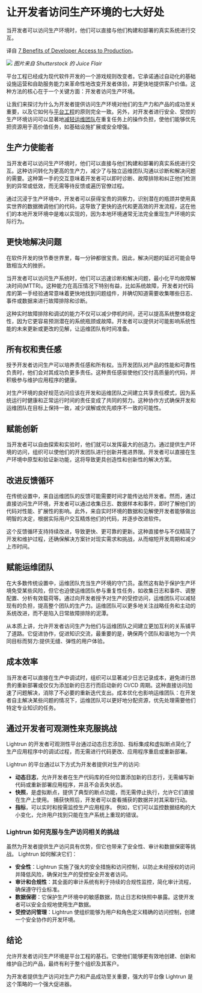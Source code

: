 # 让开发者访问生产环境的七大好处

当开发者可以访问生产环境时，他们可以直接与他们构建和部署的真实系统进行交互。

译自 [7 Benefits of Developer Access to Production](https://thenewstack.io/7-benefits-of-developer-access-to-production/)。

![](https://cdn.thenewstack.io/media/2023/09/f23d8915-production-1024x683.jpg)
*图片来自 Shutterstock 的 Juice Flair*

平台工程已经成为现代软件开发的一个游戏规则改变者。它承诺通过自动化的基础设施运营和自助服务能力来革命性地改变开发者体验，并更快地提供客户价值。这种方法的核心在于一个关键方面：开发者访问生产环境。

让我们来探讨为什么为开发者提供访问生产环境对他们的生产力和产品的成功至关重要，以及它如何与[平台工程](https://thenewstack.io/platform-engineering/)的原则完全一致。另外，对开发者进行安全、受控的生产环境访问可以显著地[减轻运维团队](https://thenewstack.io/devops/)在重复任务上的操作负担，使他们能够优先把资源用于高价值任务，如基础设施扩展或安全增强。

## 生产力使能者

当开发者可以访问生产环境时，他们可以直接与他们构建和部署的真实系统进行交互。这种访问转化为更高的生产力，减少了与独立运维团队沟通以诊断和解决问题的需要。这种第一手的交互意味着开发者可以即时诊断、故障排除和纠正他们检测到的异常或低效，而无需等待反馈或遍历官僚过程。

通过沉浸于生产环境中，开发者可以获得宝贵的洞察力，识别潜在的瓶颈并使用真实世界的数据微调他们的代码，这导致了更快的迭代和更高效的开发流程，这在他们的本地开发环境中是难以实现的，因为本地环境通常无法完全重现生产环境的实际行为。

## 更快地解决问题

在软件开发的快节奏世界里，每一分钟都很宝贵。因此，解决问题的延迟可能会导致相当大的挫折。

当开发者可以访问生产系统时，他们可以迅速诊断和解决问题，最小化平均故障解决时间(MTTR)。这种能力在高压情况下特别有益，比如系统故障，开发者对代码库的第一手经验通常意味着更快地找到问题组件，并确切知道需要收集哪些日志、事件或数据来进行故障排除和诊断。

这种实时故障排除和调试的能力不仅可以减少停机时间，还可以提高系统整体稳定性，因为它更容易预测潜在的系统瓶颈或故障。开发者可以提供对可能影响系统性能的未来更新或更改的见解，让运维团队有时间准备。

## 所有权和责任感

授予开发者访问生产可以培养责任感和所有权。当开发团队对产品的性能和可靠性负责时，他们会对其成功负更多责任。这种责任感驱使他们交付高质量的代码，并积极参与维护应用程序的健康。

对生产环境的良好规范访问应该在开发和运维团队之间建立共享责任模式，因为系统运行时健康和正常运行时间的责任变成了共同的努力。这种协作方式确保开发和运维团队在目标上保持一致，减少误解或优先顺序不一致的可能性。

## 赋能创新

当开发者可以自由探索和实验时，他们就可以发挥最大的创造力。通过提供生产环境的访问，组织可以使他们的开发团队进行创新并推进界限。开发者可以直接在生产环境中原型和验证新功能，这将导致更具创造性和创新性的解决方案。

## 改进反馈循环

在传统设置中，来自运维团队的反馈可能需要时间才能传达给开发者。然而，通过直接访问生产环境，开发者可以通过收集日志、数据样本和事件，即时了解他们的代码对性能、扩展性的影响。此外，来自实时环境的数据和见解使开发者能够做出明智的决定，根据实际用户交互精炼他们的代码，并逐步改进软件。

这个反馈循环支持持续改进，导致更快、更可靠的更新。这种直接参与不仅精简了开发和维护过程，还确保解决方案针对现实需求和挑战，从而缩短开发周期和减少上市时间。

## 赋能运维团队

在大多数传统设置中，运维团队充当生产环境的守门员。虽然这有助于保护生产环境免受某些风险，但它也迫使运维团队参与重复性任务，如收集日志和事件、调整配置、分析有效载荷等。通过向开发者授予对生产的受控访问，运维团队可以减轻现有的负担，提高整个团队的生产力。运维团队可以更多地关注战略任务和主动的系统改进，而不是陷入日常故障排除的泥潭。

从本质上讲，允许开发者访问生产为他们与运维团队之间建立更加互利的关系铺平了道路。它促进协作，促进知识交流，最重要的是，确保两个团队和谐地为一个共同目标而努力:提供无缝、弹性的用户体验。

## 成本效率

当开发者可以直接在生产中调试时，组织可以显著减少日志记录成本，避免进行昂贵的重新部署或仅仅为添加新的日志行而启动新的 CI/CD 周期。这种直接访问加速了问题解决，消除了不必要的重新迭代支出。成本优化也影响运维团队：在开发者自主解决某些问题的情况下，运维团队可以更好地分配资源，优先处理需要他们特定专业知识的任务。

## 通过开发者可观测性来克服挑战

Lightrun 的开发者可观测性平台通过动态日志添加、指标集成和虚拟断点简化了生产应用程序中的调试过程，而无需进行代码更改、应用程序重启或重新部署。

Lightrun 的平台通过以下方式为开发者提供对生产的访问:

- **动态日志**，允许开发者在生产代码库的任何位置添加新的日志行，无需编写新代码或重新部署应用程序，并且不会丢失状态。
- **快照**，是虚拟断点，提供了典型的断点功能，而无需停止执行，允许它们直接在生产上使用。 捕获快照后，开发者可以查看捕获的数据并对其采取行动。
- **指标**，可以实时和按需监控生产应用程序。 例如，它们可以监控数据结构的大小变化，允许用户找到只能在生产系统上重现的错误。

### Lightrun 如何克服与生产访问相关的挑战

虽然为开发者提供生产访问具有优势，但它也带来了安全性、审计和数据保密等挑战。 Lightrun 如何解决它们：

- **安全性**：Lightrun 实施了强大的安全措施和访问控制，以防止未经授权的访问并降低风险，确保对生产的受控安全开发者访问。
- **审计和合规性**：其全面的审计系统有利于持续的合规性监控，简化审计流程，确保遵守行业标准。
- **数据保密**：它保护生产环境中的敏感数据，防止日志和快照中暴露。这使开发者可以安全合规地使用生产数据。
- **受控访问管理**：Lightrun 使组织能够为用户和角色定义精确的访问控制，创建一个安全协作的开发环境。

## 结论

允许开发者访问生产环境是平台工程的基石。它使他们能够更有效地创建、创新和维护自己的产品，最终有利于整个组织及其客户。

为开发者提供生产访问对生产力和产品成功至关重要，强大的平台像 Lightrun 是这个策略的一个强大促进器。